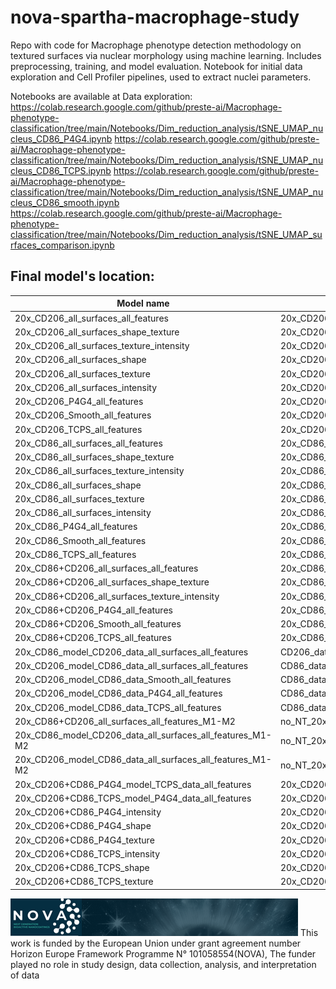 # nova-spartha-macrophage-study
Repo with code for Macrophage phenotype detection methodology on textured surfaces via nuclear morphology using machine learning.
Includes preprocessing, training, and model evaluation. 
Notebook for initial data exploration and Cell Profiler pipelines, used to extract nuclei parameters.

Notebooks are available at
Data exploration:
https://colab.research.google.com/github/preste-ai/Macrophage-phenotype-classification/tree/main/Notebooks/Dim_reduction_analysis/tSNE_UMAP_nucleus_CD86_P4G4.ipynb
https://colab.research.google.com/github/preste-ai/Macrophage-phenotype-classification/tree/main/Notebooks/Dim_reduction_analysis/tSNE_UMAP_nucleus_CD86_TCPS.ipynb
https://colab.research.google.com/github/preste-ai/Macrophage-phenotype-classification/tree/main/Notebooks/Dim_reduction_analysis/tSNE_UMAP_nucleus_CD86_smooth.ipynb
https://colab.research.google.com/github/preste-ai/Macrophage-phenotype-classification/tree/main/Notebooks/Dim_reduction_analysis/tSNE_UMAP_surfaces_comparison.ipynb

## Final model's location:
| Model name | Model's location |
| ---------- | ---------------- |
| 20x_CD206_all_surfaces_all_features | 20x_CD206_all_surfaces_nucleus_deformation (1st model) |
| 20x_CD206_all_surfaces_shape_texture | 20x_CD206_all_surfaces_nucleus_deformation (2nd model) |
| 20x_CD206_all_surfaces_texture_intensity | 20x_CD206_all_surfaces_nucleus_deformation (3rd model) |
| 20x_CD206_all_surfaces_shape | 20x_CD206_all_surfaces_nucleus_deformation (4th model) |
| 20x_CD206_all_surfaces_texture | 20x_CD206_all_surfaces_nucleus_deformation (5th model)|
| 20x_CD206_all_surfaces_intensity | 20x_CD206_all_surfaces_nucleus_deformation (6th model) |
| 20x_CD206_P4G4_all_features | 20x_CD206_nucleus_deformation (1st model) |
| 20x_CD206_Smooth_all_features | 20x_CD206_nucleus_deformation (2nd model) |
| 20x_CD206_TCPS_all_features	| 20x_CD206_nucleus_deformation (3rd model) |
| 20x_CD86_all_surfaces_all_features |	20x_CD86_all_surfaces_nucleus_deformation (1st model) |
| 20x_CD86_all_surfaces_shape_texture |	20x_CD86_all_surfaces_nucleus_deformation (2nd model) |
| 20x_CD86_all_surfaces_texture_intensity |	20x_CD86_all_surfaces_nucleus_deformation (3rd model) |
| 20x_CD86_all_surfaces_shape |	20x_CD86_all_surfaces_nucleus_deformation (4th model) |
| 20x_CD86_all_surfaces_texture |	20x_CD86_all_surfaces_nucleus_deformation (5th model) |
| 20x_CD86_all_surfaces_intensity |	20x_CD86_all_surfaces_nucleus_deformation (6th model) |
| 20x_CD86_P4G4_all_features |	20x_CD86_nucleus_deformation (1st model) |
| 20x_CD86_Smooth_all_features |	20x_CD86_nucleus_deformation (2nd model) |
| 20x_CD86_TCPS_all_features |	20x_CD86_nucleus_deformation (3rd model) |
| 20x_CD86+CD206_all_surfaces_all_features |	20x_CD86_CD206_all_surfaces_nucleus_deformation (1st model) |
| 20x_CD86+CD206_all_surfaces_shape_texture |	20x_CD86_CD206_all_surfaces_nucleus_deformation (2nd model) |
| 20x_CD86+CD206_all_surfaces_texture_intensity |	20x_CD86_CD206_all_surfaces_nucleus_deformation (3rd model) |
| 20x_CD86+CD206_P4G4_all_features |	20x_CD86_CD206_combined_nucleus_deformation (1st model) |
| 20x_CD86+CD206_Smooth_all_features |	20x_CD86_CD206_combined_nucleus_deformation (2nd model) |
| 20x_CD86+CD206_TCPS_all_features |	20x_CD86_CD206_combined_nucleus_deformation (3rd model) |
| 20x_CD86_model_CD206_data_all_surfaces_all_features |	CD206_data_on_CD86_model (1st model) |
| 20x_CD206_model_CD86_data_all_surfaces_all_features |	CD86_data_on_CD206_model (1st model) |
| 20x_CD206_model_CD86_data_Smooth_all_features |	CD86_data_on_CD206_model (3rd model) |
| 20x_CD206_model_CD86_data_P4G4_all_features |	CD86_data_on_CD206_model (2nd model) |
| 20x_CD206_model_CD86_data_TCPS_all_features |	CD86_data_on_CD206_model (4th model) |
| 20x_CD86+CD206_all_surfaces_all_features_M1-M2 |	no_NT_20x_CD86_CD206 (1st model) |
| 20x_CD86_model_CD206_data_all_surfaces_all_features_M1-M2 |	no_NT_20x_CD86_CD206 (2nd model) |
| 20x_CD206_model_CD86_data_all_surfaces_all_features_M1-M2 |	no_NT_20x_CD86_CD206 (3rd model) |
| 20x_CD206+CD86_P4G4_model_TCPS_data_all_features |	20x_CD206+CD86_P4G4_model_TCPS_data_nucleus_deformation |
| 20x_CD206+CD86_TCPS_model_P4G4_data_all_features |	20x_CD206+CD86_TCPS_model_P4G4_data_nucleus_deformation |
| 20x_CD206+CD86_P4G4_intensity |	20x_CD206+CD86_P4G4_nucleus_deformation (1st model) |
| 20x_CD206+CD86_P4G4_shape |	20x_CD206+CD86_P4G4_nucleus_deformation (2nd model) |
| 20x_CD206+CD86_P4G4_texture |	20x_CD206+CD86_P4G4_nucleus_deformation (3rd model) |
| 20x_CD206+CD86_TCPS_intensity |	20x_CD206+CD86_TCPS_nucleus_deformation (1st model) |
| 20x_CD206+CD86_TCPS_shape |	20x_CD206+CD86_TCPS_nucleus_deformation (2nd model) |
| 20x_CD206+CD86_TCPS_texture |	20x_CD206+CD86_TCPS_nucleus_deformation (3rd model) |

![Alt text](NOVA-Logo_OP_Dunkel.png)
This work is funded by the European Union under grant agreement number Horizon Europe Framework Programme N° 101058554(NOVA),  The funder played no role in study design, data collection, analysis, and interpretation of data
